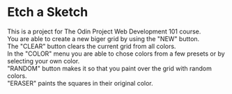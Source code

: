 # Etch a Sketch

This is a project for The Odin Project Web Development 101 course.  
You are able to create a new biger grid by using the "NEW" button.  
The "CLEAR" button clears the current grid from all colors.  
In the "COLOR" menu you are able to chose colors from a few presets or by selecting your own color.  
"RANDOM" button makes it so that you paint over the grid with random colors.  
"ERASER" paints the squares in their original color.  
